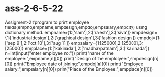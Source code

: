 # ass-2-6-5-22
Assigment-2
#program to print employee fields(empno,empname,empdesign,empdoj,empsalary,empcity) using dictionary method.
empname={1:['sam'],2:['rajesh'],3:['siva']}
empdesign={1:['industrial design'],2:['graphical design'],3:['fashion design']}
empdoj={1:['sep 9'],2:['oct 10'],3:['aug 11']}
empsalary={1:[25000],2:[25000],3:[25000]}
empplace={1:['kakinada'],2:['madhavpatnam'],3:['kakinada']}
n=int(input("enter employee no:"))
print("name of the employee:",empname[n][0])
print("Design of the emplolyee:",empdesign[n][0])
print("Employee date of joining:",empdoj[n][0])
print("Employee salary:",empsalary[n][0])
print("Place of the Employee:",empplace[n][0])
